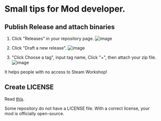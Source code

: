 # Small tips for Mod developer.
## Publish Release and attach binaries
1. Click "Releases" in your repository page.
![image](https://user-images.githubusercontent.com/10556974/173046422-ff96fc0b-0567-4042-af0c-4bb1ed4d0931.png)

2. Click "Draft a new release".
![image](https://user-images.githubusercontent.com/10556974/173046533-049bda1b-94ee-4c93-becf-7bc98ea5d2c3.png)

3. "Click Choose a tag", input tag name, Click "+", then attach your zip file.
![image](https://user-images.githubusercontent.com/10556974/173046994-5f13cb4c-58c4-43f3-ba25-b83fce1d7e42.png)

It helps people with no access to Steam Workshop!

## Create LICENSE
Read [this](https://docs.github.com/en/communities/setting-up-your-project-for-healthy-contributions/adding-a-license-to-a-repository).

Some repository do not have a LICENSE file. With a correct license, your mod is officially open-source.


